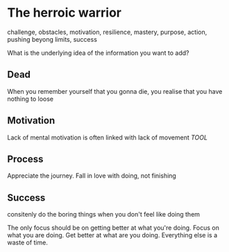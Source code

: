 # The herroic warrior
challenge, obstacles, motivation, resilience, mastery, purpose, action, pushing beyong limits, success

What is the underlying idea of the information you want to add?

## Dead
When you remember yourself that you gonna die, you realise that you have nothing to loose

## Motivation
Lack of mental motivation is often linked with lack of movement
*TOOL*

## Process
Appreciate the journey. Fall in love with doing, not finishing

## Success

consitenly do the boring things when you don't feel like doing them

The only focus should be on getting better at what you're doing. Focus on what you are doing. Get better at what are you doing. Everything else is a waste of time.
